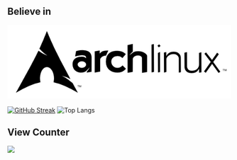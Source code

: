 ## Believe in
![Arch](arch.png)

[![GitHub Streak](http://github-readme-streak-stats.herokuapp.com?user=Aur0nd&theme=blux&hide_border=true)](https://git.io/streak-stats) 
![Top Langs](https://github-readme-stats.vercel.app/api/top-langs/?username=Aur0nd&theme=blue-green&hide=css,JavaScript,html,TypeScript)
## View Counter
<img src="https://komarev.com/ghpvc/?username=Aur0nd">
